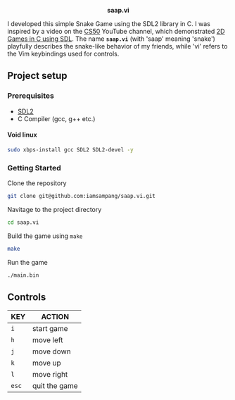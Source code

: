 <p align="center">
    <strong>saap.vi</strong>
</p>

I developed this simple Snake Game using the SDL2 library in C.
I was inspired by a video on the [CS50](https://www.youtube.com/@cs50) YouTube channel, which demonstrated [2D Games in C using SDL](https://www.youtube.com/watch?v=yFLa3ln16w0).
The name **`saap.vi`** (with 'saap' meaning 'snake') playfully describes the snake-like behavior of my friends, while 'vi' refers to the Vim keybindings used for controls.

## Project setup

### Prerequisites

- [SDL2](https://www.libsdl.org/)
- C Compiler (gcc, g++ etc.)

#### Void linux

```bash
sudo xbps-install gcc SDL2 SDL2-devel -y
```

### Getting Started

Clone the repository

```bash
git clone git@github.com:iamsampang/saap.vi.git
```

Navitage to the project directory

```bash
cd saap.vi
```

Build the game using `make`

```bash
make
```

Run the game

```bash
./main.bin
```

## Controls

| KEY   | ACTION        |
| ----- | ------------- |
| `i`   | start game    |
| `h`   | move left     |
| `j`   | move down     |
| `k`   | move up       |
| `l`   | move right    |
| `esc` | quit the game |
